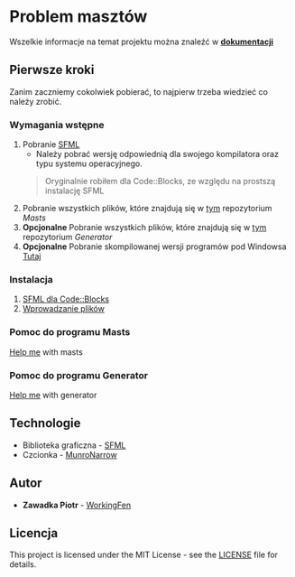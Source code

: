 # Problem masztów

Wszelkie informacje na temat projektu można znaleźć w [**dokumentacji**](/Dokumentacja.pdf) 

## Pierwsze kroki
Zanim zaczniemy cokolwiek pobierać, to najpierw trzeba wiedzieć co należy zrobić.

### Wymagania wstępne

1. Pobranie [SFML](https://www.sfml-dev.org/download/sfml/2.5.1/)
   - Należy pobrać wersję odpowiednią dla swojego kompilatora oraz typu systemu operacyjnego.
   > Oryginalnie robiłem dla Code::Blocks, ze względu na prostszą instalację SFML
2. Pobranie wszystkich plików, które znajdują się w [tym](https://github.com/WorkingFen/AALProject/tree/master/Masts) repozytorium _Masts_
3. **Opcjonalne** Pobranie wszystkich plików, które znajdują się w [tym](https://github.com/WorkingFen/AALProject/tree/master/Generator) repozytorium _Generator_
4. **Opcjonalne** Pobranie skompilowanej wersji programów pod Windowsa [Tutaj](https://github.com/WorkingFen/AALProject/tree/master/Release.zip)

### Instalacja
 
1. [SFML dla Code::Blocks](https://github.com/WorkingFen/AALProject/blob/master/INSTALL.md#instalacja-biblioteki-sfml-dla-codeblocks)
2. [Wprowadzanie plików](https://github.com/WorkingFen/AALProject/blob/master/INSTALL.md#wprowadzanie-plik%C3%B3w-do-projektu-codeblocks)
 
### Pomoc do programu Masts

[Help me](https://github.com/WorkingFen/AALProject/tree/master/Masts/HELP.md) with masts
 
### Pomoc do programu Generator

[Help me](https://github.com/WorkingFen/AALProject/tree/master/Generator/HELP.md) with generator 
 
## Technologie
- Biblioteka graficzna - [SFML](https://www.sfml-dev.org/)
- Czcionka - [MunroNarrow](http://www.tenbytwenty.com/#munro)

## Autor
- **Zawadka Piotr** - [WorkingFen](https://github.com/WorkingFen)

## Licencja
This project is licensed under the MIT License - see the [LICENSE](LICENSE) file for details.
